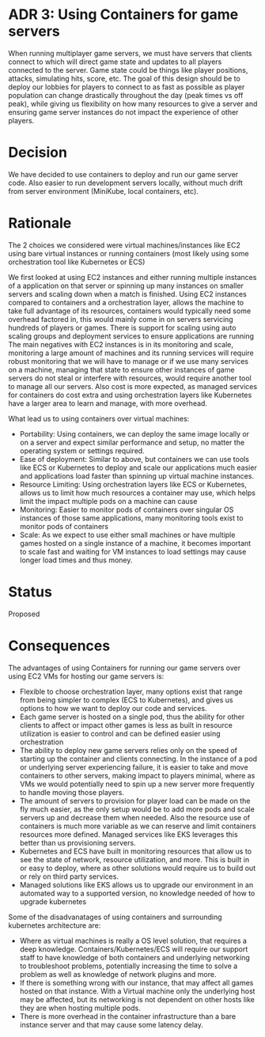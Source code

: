 # ADR 3: Using Containers for game servers

When running multiplayer game servers, we must have servers that clients connect to which will direct game state and updates to all players connected to the server.  Game state could be things like player positions, attacks, simulating hits, score, etc.  The goal of this design should be to deploy our lobbies for players to connect to as fast as possible as player population can change drastically throughout the day (peak times vs off peak), while giving us flexibility on how many resources to give a server and ensuring game server instances do not impact the experience of other players.

# Decision

We have decided to use containers to deploy and run our game server code.  Also easier to run development servers locally, without much drift from server environment (MiniKube, local containers, etc).

# Rationale

The 2 choices we considered were virtual machines/instances like EC2 using bare virtual instances or running containers (most likely using some orchestration tool like Kubernetes or ECS) 

We first looked at using EC2 instances and either running multiple instances of a application on that server or spinning up many instances on smaller servers and scaling down when a match is finished.  Using EC2 instances compared to containers and a orchestration layer,  allows the machine to take full advantage of its resources, containers would typically need some overhead factored in, this would mainly come in on servers servicing hundreds of players or games.  There is support for scaling using auto scaling groups and deployment services to ensure applications are running  The main negatives with EC2 instances is in its monitoring and scale, monitoring a large amount of machines and its running services will require robust monitoring that we will have to manage or if we use many services on a machine, managing that state to ensure other instances of game servers do not steal or interfere with resources, would require another tool to manage all our servers.  Also cost is more expected, as managed services for containers do cost extra and using orchestration layers like Kubernetes have a larger area to learn and manage, with more overhead.
 
What lead us to using containers over virtual machines:

- Portability: Using containers, we can deploy the same image locally or on a server and expect similar performance and setup, no matter the operating system or settings required.  
- Ease of deployment: Similar to above, but containers we can use tools like ECS or Kubernetes to deploy and scale our applications much easier and applications load faster than spinning up virtual machine instances.
- Resource Limiting: Using orchestration layers like ECS or Kubernetes, allows us to limit how much resources a container may use, which helps limit the impact multiple pods on a machine can cause
- Monitoring: Easier to monitor pods of containers over singular OS instances of those same applications, many monitoring tools exist to monitor pods of containers
- Scale: As we expect to use either small machines or have multiple games hosted on a single instance of a machine, it becomes important to scale fast and waiting for VM instances to load settings may cause longer load times and thus money.

# Status

Proposed

# Consequences

The advantages of using Containers for running our game servers over using EC2 VMs for hosting our game servers is:

- Flexible to choose orchestration layer, many options exist that range from being simpler to complex (ECS to Kubernetes), and gives us options to how we want to deploy our code and services.
- Each game server is hosted on a single pod, thus the ability for other clients to affect or impact other games is less as built in resource utilization is easier to control and can be defined easier using orchestration
- The ability to deploy new game servers relies only on the speed of starting up the container and clients connecting.  In the instance of a pod or underlying server experiencing failure, it is easier to take and move containers to other servers, making impact to players minimal, where as VMs we would potentially need to spin up a new server more frequently to handle moving those players.
- The amount of servers to provision for player load can be made on the fly much easier, as the only setup would be to add more pods and scale servers up and decrease them when needed.  Also the resource use of containers is much more variable as we can reserve and limit containers resources more defined.  Managed services like EKS leverages this better than us provisioning servers.
- Kubernetes and ECS have built in monitoring resources that allow us to see the state of network, resource utilization, and more.  This is built in or easy to deploy, where as other solutions would require us to build out or rely on third party services.
- Managed solutions like EKS allows us to upgrade our environment in an automated way to a supported version, no knowledge needed of how to upgrade kubernetes

Some of the disadvanatages of using containers and surrounding kubernetes architecture are:
    
- Where as virtual machines is really a OS level solution, that requires a deep knowledge.  Containers/Kubernetes/ECS will require our support staff to have knowledge of both containers and underlying networking to troubleshoot problems, potentially increasing the time to solve a problem as well as knowledge of network plugins and more. 
- If there is something wrong with our instance, that may affect all games hosted on that instance.  With a Virtual machine only the underlying host may be affected, but its networking is not dependent on other hosts like they are when hosting multiple pods.
- There is more overhead in the container infrastructure than a bare instance server and that may cause some latency delay.
